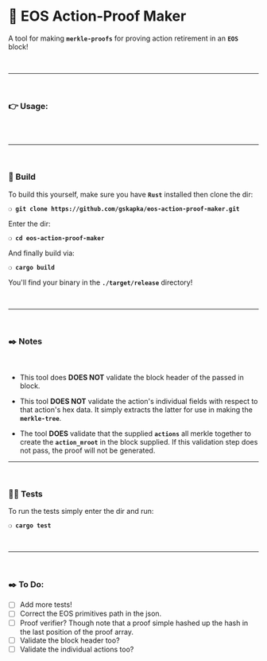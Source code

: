 # :herb: EOS Action-Proof Maker

A tool for making __`merkle-proofs`__ for proving action retirement in an __`EOS`__ block!

&nbsp;

***

&nbsp;

### :point_right: Usage:

```

```

&nbsp;

***

&nbsp;

### :wrench: Build

To build this yourself, make sure you have __`Rust`__ installed then clone the dir:

__`❍ git clone https://github.com/gskapka/eos-action-proof-maker.git`__

Enter the dir:

__`❍ cd eos-action-proof-maker`__

And finally build via:

__`❍ cargo build`__

You'll find your binary in the __`./target/release`__ directory!

&nbsp;

***

&nbsp;

### :black_nib: Notes

&nbsp;

 - This tool does __DOES NOT__ validate the block header of the passed in block.

 - This tool __DOES NOT__ validate the action's individual fields with respect to that action's hex data. It simply extracts the latter for use in making the __`merkle-tree`__.

 - The tool __DOES__ validate that the supplied __`actions`__ all merkle together to create the __`action_mroot`__ in the block supplied. If this validation step does not pass, the proof will not be generated.

***

&nbsp;

### :guardsman: Tests

To run the tests simply enter the dir and run:

__`❍ cargo test`__

&nbsp;

***

&nbsp;

### :black_nib: To Do:

- [ ] Add more tests!
- [ ] Correct the EOS primitives path in the json.
- [ ] Proof verifier? Though note that a proof simple hashed up the hash in the last position of the proof array.
- [ ] Validate the block header too?
- [ ] Validate the individual actions too?

